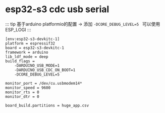 # esp32-s3 cdc usb serial
::: tip 
基于arduino platformio的配置
 -> 添加 `-DCORE_DEBUG_LEVEL=5 ` 可以使用ESP_LOGI
:::

```
[env:esp32-s3-devkitc-1]
platform = espressif32
board = esp32-s3-devkitc-1
framework = arduino
lib_ldf_mode = deep
build_flags = 
	-DARDUINO_USB_MODE=1
	-DARDUINO_USB_CDC_ON_BOOT=1
	-DCORE_DEBUG_LEVEL=5 

monitor_port = /dev/cu.usbmodem14*
monitor_speed = 9600
monitor_rts = 0
monitor_dtr = 0

board_build.partitions = huge_app.csv
```
